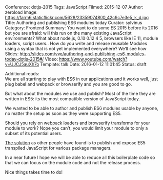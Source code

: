 Conference: dotjs-2015
Tags: JavaScript
Filmed: 2015-12-07
Author: zeroload
Image: https://farm6.staticflickr.com/5628/23359074800_42c9c7e3e5_k_d.jpg
Title: Authoring and publishing ES6 modules today
Curator: sylvinus
Category: Frontend
Summary: You want to do some ES 2015 before its 2016 but you are afraid: will this run on the many existing JavaScript environments?  What about node.js, 0.10 0.12 4 5, browsers like IE 11, module loaders, script users..  How do you write and release reusable Modules using a syntax that is not yet implemented everywhere? We'll see how
Slides: http://slides.com/vvo/authoring-and-publishing-es6-modules-today-dotjs-2015#/
Video: https://www.youtube.com/watch?v=UJCJ5auXh7o
Template: talk
Date: 2016-01-12 11:01:45
Status: draft

Additional reads:</br>
We are all starting to play with ES6 in our applications and it works well, just plug babel and webpack or browserify and you are good to go.

But what about the modules we use and publish? Most of the time they are written in ES5: its the most compatible version of JavaScript today.

We wanted to be able to author and publish ES6 modules usable by anyone, no matter the setup as soon as they were supporting ES5.

Should you rely on webpack loaders and browserify transforms for your module to work? Nope you can’t, you would limit your module to only a subset of its potential users.

[The solution](http://nolanlawson.com/2015/10/19/the-struggles-of-publishing-a-javascript-library/) as other people have found is to publish and expose ES5 transpiled JavaScript for various package managers.

In a near future I hope we will be able to reduce all this boilerplate code so that we can focus on the module code and not the release process.

Nice things takes time to do!